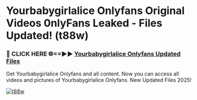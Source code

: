 # Yourbabygirlalice Onlyfans Original Videos 0nlyFans Leaked - Files Updated! (t88w)

<h3>🔴 CLICK HERE 🌐==►► <a href="https://tinyurl.com/ehrbuxhb" rel="nofollow">Yourbabygirlalice Onlyfans Updated Files</a></h3>

Get Yourbabygirlalice Onlyfans and all content. Now you can access all videos and pictures of Yourbabygirlalice Onlyfans. New Updated Files 2025!

[![t88w](https://i.imgur.com/lVYEuWS.gif)](https://tinyurl.com/ehrbuxhb)
